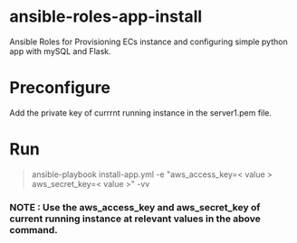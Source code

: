 # ansible-roles-app-install
Ansible Roles for Provisioning ECs instance and configuring simple python app with mySQL and Flask.

# Preconfigure
Add the private key of currrnt running instance in the server1.pem file.

# Run
> ansible-playbook install-app.yml -e "aws_access_key=< value > aws_secret_key=< value >" -vv
### NOTE : Use the aws_access_key and aws_secret_key of current running instance at relevant values in the above command.
